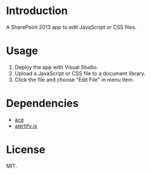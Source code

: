 # Introduction
A SharePoint 2013 app to edit JavaScript or CSS files.

# Usage
1. Deploy the app with Visual Studio.
2. Upload a JavaScript or CSS file to a document library.
3. Click the file and choose "Edit File" in menu item.

# Dependencies
* [ace](https://github.com/ajaxorg/ace)
* [alertify.js](https://github.com/fabien-d/alertify.js)

# License
MIT.
